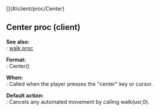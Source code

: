 []{#/client/proc/Center}    
## Center proc (client)    
**See also:**    
:   [walk proc](/ref/proc/walk/walk.md)    
<!-- -->    
**Format:**    
:   Center()    
<!-- -->    
**When:**    
:   Called when the player presses the \"center\" key or cursor.    
<!-- -->    
**Default action:**    
:   Cancels any automated movement by calling walk(usr,0).  